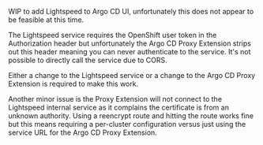 WIP to add Lightspeed to Argo CD UI, unfortunately this does not appear to be feasible at this time.

The Lightspeed service requires the OpenShift user token in the Authorization header but
unfortunately the Argo CD Proxy Extension strips out this header meaning you can never authenticate to the service. It's not possible
to directly call the service due to CORS.

Either a change to the Lightspeed service or a change to the Argo CD Proxy Extension is required to make this work.

Another minor issue is the Proxy Extension will not connect to the Lightspeed internal service as it complains the certificate is from
an unknown authority. Using a reencrypt route and hitting the route works fine but this means requiring a per-cluster configuration
versus just using the service URL for the Argo CD Proxy Extension.
